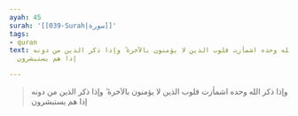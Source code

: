 ```yaml
---
ayah: 45
surah: '[[039-Surah|سورة]]'
tags:
- quran
text: وإذا ذكر الله وحده اشمأزت قلوب الذين لا يؤمنون بالآخرة ۖ وإذا ذكر الذين من دونه
  إذا هم يستبشرون

---
```

> وإذا ذكر الله وحده اشمأزت قلوب الذين لا يؤمنون بالآخرة ۖ وإذا ذكر الذين من دونه إذا هم يستبشرون
